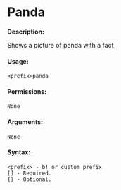 # Panda

**Description:**

Shows a picture of panda with a fact

#### Usage:

```
<prefix>panda
```

#### Permissions:

```
None
```

#### Arguments:

```
None
```

#### Syntax:

```
<prefix> - b! or custom prefix
[] - Required.
{} - Optional.
```
